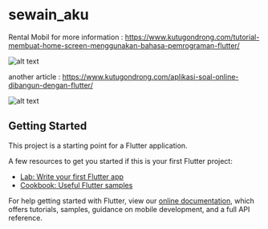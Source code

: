 # sewain_aku

Rental Mobil
for more information : 
https://www.kutugondrong.com/tutorial-membuat-home-screen-menggunakan-bahasa-pemrograman-flutter/


![alt text](https://www.kutugondrong.com/wp-content/uploads/2021/04/Tutorial-Membuat-Home-Screen-Menggunakan-Bahasa-Pemrograman-Flutter_2-300x227.png)

another article : 
https://www.kutugondrong.com/aplikasi-soal-online-dibangun-dengan-flutter/


![alt text](https://www.kutugondrong.com/wp-content/uploads/2021/04/Flutter-Tentang-Aplikasi-Soalin-Soal-Online-10.gif)

## Getting Started

This project is a starting point for a Flutter application.

A few resources to get you started if this is your first Flutter project:

- [Lab: Write your first Flutter app](https://flutter.dev/docs/get-started/codelab)
- [Cookbook: Useful Flutter samples](https://flutter.dev/docs/cookbook)

For help getting started with Flutter, view our
[online documentation](https://flutter.dev/docs), which offers tutorials,
samples, guidance on mobile development, and a full API reference.
